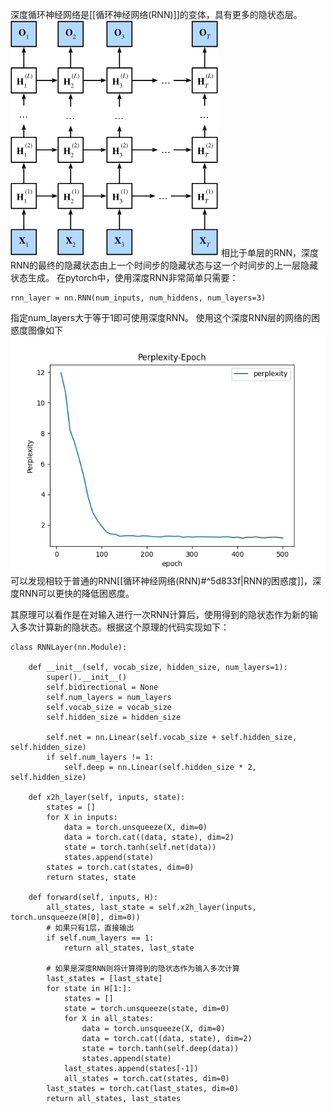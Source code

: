 深度循环神经网络是[[循环神经网络(RNN)]]的变体，具有更多的隐状态层。
![[Pasted image 20230626173211.png]](../images/20230626173211.png)
相比于单层的RNN，深度RNN的最终的隐藏状态由上一个时间步的隐藏状态与这一个时间步的上一层隐藏状态生成。
在pytorch中，使用深度RNN非常简单只需要：
```
rnn_layer = nn.RNN(num_inputs, num_hiddens, num_layers=3)
```
指定num_layers大于等于1即可使用深度RNN。
使用这个深度RNN层的网络的困惑度图像如下
![[Pasted image 20230626174318.png]](../images/20230626174318.png)
可以发现相较于普通的RNN[[循环神经网络(RNN)#^5d833f|RNN的困惑度]]，深度RNN可以更快的降低困惑度。

其原理可以看作是在对输入进行一次RNN计算后，使用得到的隐状态作为新的输入多次计算新的隐状态。根据这个原理的代码实现如下：
```
class RNNLayer(nn.Module):  
  
    def __init__(self, vocab_size, hidden_size, num_layers=1):  
        super().__init__()  
        self.bidirectional = None  
        self.num_layers = num_layers  
        self.vocab_size = vocab_size  
        self.hidden_size = hidden_size  
  
        self.net = nn.Linear(self.vocab_size + self.hidden_size, self.hidden_size)  
        if self.num_layers != 1:  
            self.deep = nn.Linear(self.hidden_size * 2, self.hidden_size)  
  
    def x2h_layer(self, inputs, state):  
        states = []  
        for X in inputs:  
            data = torch.unsqueeze(X, dim=0)  
            data = torch.cat((data, state), dim=2)  
            state = torch.tanh(self.net(data))  
            states.append(state)  
        states = torch.cat(states, dim=0)  
        return states, state  
  
    def forward(self, inputs, H):  
        all_states, last_state = self.x2h_layer(inputs, torch.unsqueeze(H[0], dim=0))  
        # 如果只有1层，直接输出  
        if self.num_layers == 1:  
            return all_states, last_state  
  
        # 如果是深度RNN则将计算得到的隐状态作为输入多次计算  
        last_states = [last_state]  
        for state in H[1:]:  
            states = []  
            state = torch.unsqueeze(state, dim=0)  
            for X in all_states:  
                data = torch.unsqueeze(X, dim=0)  
                data = torch.cat((data, state), dim=2)  
                state = torch.tanh(self.deep(data))  
                states.append(state)  
            last_states.append(states[-1])  
            all_states = torch.cat(states, dim=0)  
        last_states = torch.cat(last_states, dim=0)  
        return all_states, last_states
```
